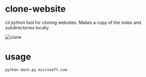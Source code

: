 # clone-website
cli python tool for cloning websites. Makes a copy of the index and subdirectories locally. 

![clone](https://github.com/Donny-GUI/clone-website/assets/108424001/e065aa8b-7942-4352-b86d-d0e1dba6376f)


# usage

```bash
python main.py microsoft.com

```
